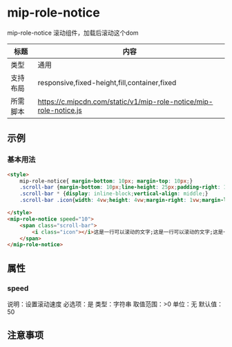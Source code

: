 # mip-role-notice

mip-role-notice 滚动组件，加载后滚动这个dom

标题|内容
----|----
类型|通用
支持布局|responsive,fixed-height,fill,container,fixed
所需脚本|https://c.mipcdn.com/static/v1/mip-role-notice/mip-role-notice.js

## 示例

### 基本用法
```html
<style>
	mip-role-notice{ margin-bottom: 10px; margin-top: 10px;}
	.scroll-bar {margin-bottom: 10px;line-height: 25px;padding-right: 15vw;    font-size: 15px;}
	.scroll-bar * {display: inline-block;vertical-align: middle;}
	.scroll-bar .icon{width: 4vw;height: 4vw;margin-right: 1vw;margin-left: 1.2vw;background:url(http://qxmobi.test.q-dazzle.com/mobile_common/img/new-home/scroll-bar.png) center no-repeat;background-size: cover;}

</style>
<mip-role-notice speed="10">
    <span class="scroll-bar">
    	<i class="icon"></i>这是一行可以滚动的文字;这是一行可以滚动的文字;这是一行可以滚动的文字;这是一行可以滚动的文字;
    </span>
</mip-role-notice>
```

## 属性

### speed

说明：设置滚动速度
必选项：是
类型：字符串
取值范围：>0
单位：无
默认值：50

## 注意事项

